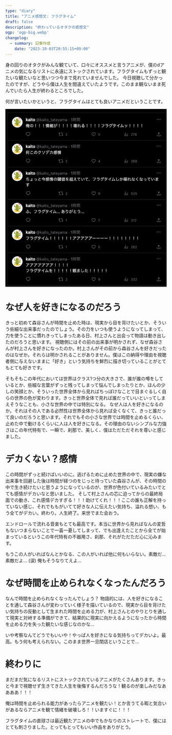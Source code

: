 ```yaml
---
type: "diary"
title: "アニメ感想文: フラグタイム"
draft: false
description: "終わっているオタクの感想文"
ogp: 'ogp-big.webp'
changelog:
  - summary: 記事作成
    date: "2023-10-03T20:55:15+09:00"
---
```


<!-- titleは自動で入る -->
身の回りのオタクがみんな観ていて、口々にオススメと言うアニメが、僕のdアニメの気になるリストに永遠にストックされています。フラグタイムもずっと観たいな観たいなと思いつつ今まで見れていませんでした。
今日視聴して分かったのですが、どうやら僕は人生を間違えていたようです。このまま観ないまま死んでいたら人生が終わるところでした。

何が言いたいかというと、フラグタイムはとても良いアニメだということです。

![kaito_tateyamaのtweet](1.png)

# なぜ人を好きになるのだろう

きっと初めて森谷さんが時間を止めた時は、現実から目を背けたいとか、そういう些細な出来事だったのでしょう。その力をいつも使うようになってしまって、力を使うことに慣れきってしまったある日、村上さんと出会って物語は動き出したのだろうと思います。
視聴側にはその前の出来事が明かされず、なぜ森谷さんが村上さんを好きになったのか。村上さんがその前から森谷さんを好きだったのはなぜか。それらは明かされることがありません。僕はこの納得や理由を視聴者側に与えないままに「好き」という気持ちを鮮烈に描き切っていることがとてもとても好きです。

そもそもこの年代においては世界はクラス1つ分の大きさで、誰が誰の噂をしているとか、些細な言葉がずっと残ってしまって悩んでしまったりとか、ほんの少しの笑顔とか、そういった世界全体から見ればちっぽけなことで目まぐるしく自らの世界の色が変わります。きっと世界全体で見れば誰だっていいといってしまえそうなことも、小さな世界の中では特別になる。
なぜ人は人を好きになるのか。それはその人である必然性は世界全体から見れば全くなくて、きっと誰だって良いのだろうと思います。それでもその小さな世界では時間を止めるくらい、止めた中で動けるくらいに人は人を好きになる。その理由のないシンプルな力強さはこの年代特有で、一瞬で、刹那で、美しく、僕はただただそれを尊いと感じました。

# デカくない？感情

この時間がずっと続けばいいのに。逃げるために止めた世界の中で、現実の嫌な出来事を回避した後は時間が経つのをじっと待っていた森谷さんが、その時間の中で生き続けたいと思うようになっているのが、世界が色付いているみたいでとても感情がデカいなと思いました。
そして村上さんの芯に迫ってからの最終局面での動き、これ感情デカすぎる！！！助けてくれ！！！ここの誰も正解を持っていない感じ、それでももがいてて好きな人に伝えたい気持ち、溢れる想い、もう全てがデカい。終わり。人生終了。来世でまた会おう。

エンドロールで流れる音楽もとても最高です。本当に世界から見ればなんの変哲もないつまらないことで一喜一憂してしまって、でも出逢えたことから全てが始まっているというこの年代特有の不器用さ、刹那、それがただただ心に沁みます。

もうこの人がいればなんとかなる、この人がいれば他に何もいらない。素敵だ... 素敵だよ... (涙) 俺もそうなりてえよ...

# なぜ時間を止められなくなったんだろう

なんで時間を止められなくなったんでしょう？
物語的には、人を好きになることを通して森谷さんが変わっていく様子を描いているので、現実から目を背けたい気持ちの反動として生まれた時間を止める力が、村上さんとのやりとりを通して現実と対峙する準備ができて、結果的に現実に向かえるようになったから時間を止める力を失った観たいな感じなのかな...

いや考察なんてどうでもいいや！やっぱ人を好きになる気持ちってデカいよ。最高。もう何も考えられない。このまま世界一旦閉店ということで...

# 終わりに

まだまだ気になるリストにストックされているアニメがたくさんあります。きっと今まで視聴せず生きてきた人生を後悔するんだろうな！観るのが楽しみだなああああ！！！

俺は時間を止められる能力があったらアニメを観たい！とか言うてる暇と気合いがあるならアニメを観て情緒を破壊しろ！！いますぐに！！！

フラグタイムの直球さは最近観たアニメの中でもかなりのストレートで、僕にはとても刺さりました。とってもとってもいい作品をありがとう。
